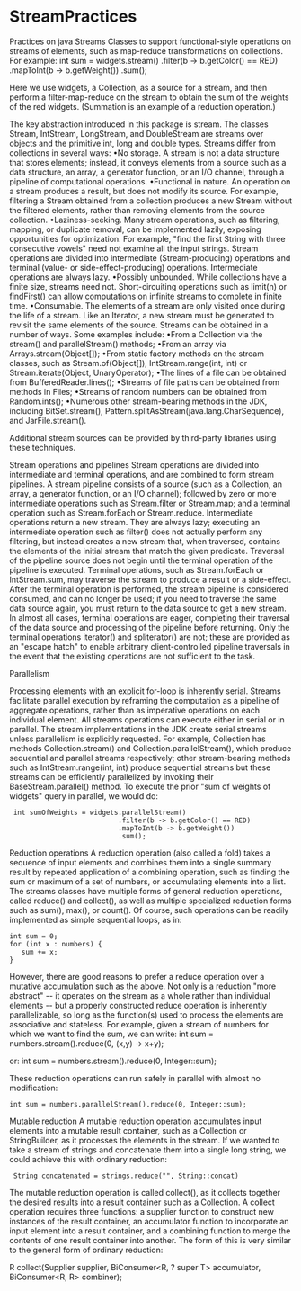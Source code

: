# StreamPractices
Practices on java Streams
Classes to support functional-style operations on streams of elements, such as map-reduce transformations on collections. For example: 
     int sum = widgets.stream()
                      .filter(b -> b.getColor() == RED)
                      .mapToInt(b -> b.getWeight())
                      .sum();
 

Here we use widgets, a Collection<Widget>, as a source for a stream, and then perform a filter-map-reduce on the stream to obtain the sum of the weights of the red widgets. (Summation is an example of a reduction operation.) 

The key abstraction introduced in this package is stream. The classes Stream, IntStream, LongStream, and DoubleStream are streams over objects and the primitive int, long and double types. Streams differ from collections in several ways: 
•No storage. A stream is not a data structure that stores elements; instead, it conveys elements from a source such as a data structure, an array, a generator function, or an I/O channel, through a pipeline of computational operations.
•Functional in nature. An operation on a stream produces a result, but does not modify its source. For example, filtering a Stream obtained from a collection produces a new Stream without the filtered elements, rather than removing elements from the source collection.
•Laziness-seeking. Many stream operations, such as filtering, mapping, or duplicate removal, can be implemented lazily, exposing opportunities for optimization. For example, "find the first String with three consecutive vowels" need not examine all the input strings. Stream operations are divided into intermediate (Stream-producing) operations and terminal (value- or side-effect-producing) operations. Intermediate operations are always lazy.
•Possibly unbounded. While collections have a finite size, streams need not. Short-circuiting operations such as limit(n) or findFirst() can allow computations on infinite streams to complete in finite time.
•Consumable. The elements of a stream are only visited once during the life of a stream. Like an Iterator, a new stream must be generated to revisit the same elements of the source. 
Streams can be obtained in a number of ways. Some examples include: •From a Collection via the stream() and parallelStream() methods;
•From an array via Arrays.stream(Object[]);
•From static factory methods on the stream classes, such as Stream.of(Object[]), IntStream.range(int, int) or Stream.iterate(Object, UnaryOperator);
•The lines of a file can be obtained from BufferedReader.lines();
•Streams of file paths can be obtained from methods in Files;
•Streams of random numbers can be obtained from Random.ints();
•Numerous other stream-bearing methods in the JDK, including BitSet.stream(), Pattern.splitAsStream(java.lang.CharSequence), and JarFile.stream().

Additional stream sources can be provided by third-party libraries using these techniques. 

Stream operations and pipelines
Stream operations are divided into intermediate and terminal operations, and are combined to form stream pipelines. A stream pipeline consists of a source (such as a Collection, an array, a generator function, or an I/O channel); followed by zero or more intermediate operations such as Stream.filter or Stream.map; and a terminal operation such as Stream.forEach or Stream.reduce. 
Intermediate operations return a new stream. They are always lazy; executing an intermediate operation such as filter() does not actually perform any filtering, but instead creates a new stream that, when traversed, contains the elements of the initial stream that match the given predicate. Traversal of the pipeline source does not begin until the terminal operation of the pipeline is executed. 
Terminal operations, such as Stream.forEach or IntStream.sum, may traverse the stream to produce a result or a side-effect. After the terminal operation is performed, the stream pipeline is considered consumed, and can no longer be used; if you need to traverse the same data source again, you must return to the data source to get a new stream. In almost all cases, terminal operations are eager, completing their traversal of the data source and processing of the pipeline before returning. Only the terminal operations iterator() and spliterator() are not; these are provided as an "escape hatch" to enable arbitrary client-controlled pipeline traversals in the event that the existing operations are not sufficient to the task.

Parallelism

Processing elements with an explicit for-loop is inherently serial. Streams facilitate parallel execution by reframing the computation as a pipeline of aggregate operations, rather than as imperative operations on each individual element. All streams operations can execute either in serial or in parallel. The stream implementations in the JDK create serial streams unless parallelism is explicitly requested. For example, Collection has methods Collection.stream() and Collection.parallelStream(), which produce sequential and parallel streams respectively; other stream-bearing methods such as IntStream.range(int, int) produce sequential streams but these streams can be efficiently parallelized by invoking their BaseStream.parallel() method. To execute the prior "sum of weights of widgets" query in parallel, we would do: 

     int sumOfWeights = widgets.parallelStream()
                               .filter(b -> b.getColor() == RED)
                               .mapToInt(b -> b.getWeight())
                               .sum();


Reduction operations
A reduction operation (also called a fold) takes a sequence of input elements and combines them into a single summary result by repeated application of a combining operation, such as finding the sum or maximum of a set of numbers, or accumulating elements into a list. The streams classes have multiple forms of general reduction operations, called reduce() and collect(), as well as multiple specialized reduction forms such as sum(), max(), or count(). 
Of course, such operations can be readily implemented as simple sequential loops, as in: 

    int sum = 0;
    for (int x : numbers) {
       sum += x;
    }
 
However, there are good reasons to prefer a reduce operation over a mutative accumulation such as the above. Not only is a reduction "more abstract" -- it operates on the stream as a whole rather than individual elements -- but a properly constructed reduce operation is inherently parallelizable, so long as the function(s) used to process the elements are associative and stateless. For example, given a stream of numbers for which we want to find the sum, we can write: 
    int sum = numbers.stream().reduce(0, (x,y) -> x+y);
 
or: 
    int sum = numbers.stream().reduce(0, Integer::sum);
 

These reduction operations can run safely in parallel with almost no modification: 

    int sum = numbers.parallelStream().reduce(0, Integer::sum);


Mutable reduction
A mutable reduction operation accumulates input elements into a mutable result container, such as a Collection or StringBuilder, as it processes the elements in the stream. 
If we wanted to take a stream of strings and concatenate them into a single long string, we could achieve this with ordinary reduction: 

     String concatenated = strings.reduce("", String::concat)

The mutable reduction operation is called collect(), as it collects together the desired results into a result container such as a Collection. A collect operation requires three functions: a supplier function to construct new instances of the result container, an accumulator function to incorporate an input element into a result container, and a combining function to merge the contents of one result container into another. The form of this is very similar to the general form of ordinary reduction: 

 <R> R collect(Supplier<R> supplier,
               BiConsumer<R, ? super T> accumulator,
               BiConsumer<R, R> combiner);

